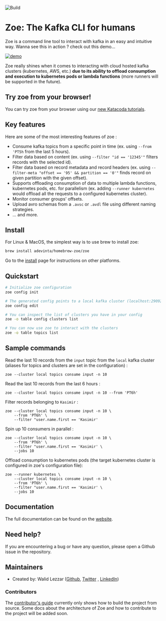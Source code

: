 ![Build](https://github.com/adevinta/zoe/workflows/Build%20test/badge.svg)

# Zoe: The Kafka CLI for humans

Zoe is a command line tool to interact with kafka in an easy and intuitive way. Wanna see this in action ? check out
this demo...

[![demo](https://asciinema.org/a/vSDNcUUaMMBkWxCSDD8u3s0No.svg)](https://asciinema.org/a/vSDNcUUaMMBkWxCSDD8u3s0No?speed=2.5&rows=35)

Zoe really shines when it comes to interacting with cloud hosted kafka clusters (kubernetes, AWS, etc.) **due to its
ability to offload consumption and execution to kubernetes pods or lambda functions** (more runners will be supported in
the future).

## Try zoe from your browser!

You can try zoe from your browser using our [new Katacoda tutorials](https://www.katacoda.com/wlezzar/courses/zoe).

## Key features

Here are some of the most interesting features of zoe :

- Consume kafka topics from a specific point in time (ex. using `--from 'PT5h` from the last 5 hours).
- Filter data based on content (ex. using `--filter "id == '12345'"` filters records with the selected id).
- Filter data based on record metadata and record headers (ex.
  using `--filter-meta "offset == '95' && partition == '0'"` finds record on given partition with the given offset).
- Supports offloading consumption of data to multiple lambda functions, kubernetes pods, etc. for parallelism (ex.
  adding `--runner kubernetes` would offload all the requests to a configured kubernetes cluster).
- Monitor consumer groups' offsets.
- Upload avro schemas from a `.avsc` or `.avdl` file using different naming strategies.
- ... and more.

## Install

For Linux & MacOS, the simplest way is to use brew to install zoe:

```bash
brew install adevinta/homebrew-zoe/zoe
```

Go to the [install](docs/install/overview.md) page for instructions on other platforms.

## Quickstart

```bash
# Initialize zoe configuration
zoe config init

# The generated config points to a local kafka cluster (localhost:29092). You can edit it using the following command
zoe config edit

# You can inspect the list of clusters you have in your config
zoe -o table config clusters list

# You can now use zoe to interact with the clusters
zoe -o table topics list
```

## Sample commands

Read the last 10 records from the `input` topic from the `local` kafka cluster (aliases for topics and clusters are set
in the configuration) :

```
zoe --cluster local topics consume input -n 10 
```

Read the last 10 records from the last 6 hours :

```
zoe --cluster local topics consume input -n 10 --from 'PT6h'
```

Filter records belonging to `Kasimir` :

```
zoe --cluster local topics consume input -n 10 \
    --from 'PT6h' \
    --filter "user.name.first == 'Kasimir'
```

Spin up 10 consumers in parallel :

```
zoe --cluster local topics consume input -n 10 \
    --from 'PT6h' \
    --filter "user.name.first == 'Kasimir' \
    --jobs 10
```

Offload consumption to kubernetes pods (the target kubernetes cluster is configured in zoe's configuration file):

```
zoe --runner kubernetes \
    --cluster local topics consume input -n 10 \
    --from 'PT6h' \
    --filter "user.name.first == 'Kasimir' \
    --jobs 10
```

## Documentation

The full documentation can be found on the [website](https://adevinta.github.io/zoe).

## Need help?

If you are encountering a bug or have any question, please open a Github issue in the repository.

## Maintainers

- Created by: Walid Lezzar ([Github](https://github.com/wlezzar), [Twitter](https://twitter.com/walezz)
  , [LinkedIn](https://www.linkedin.com/in/walid-lezzar/))

### Contributors

The [contributor's guide](docs/contributing/README.md) currently only shows how to build the project from source. Some
docs about the architecture of Zoe and how to contribute to the project will be added soon. 
